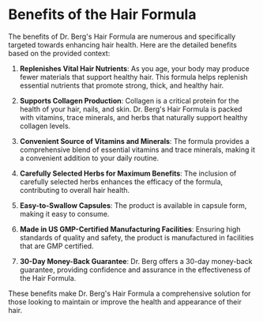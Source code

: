 # Benefits of the Hair Formula

The benefits of Dr. Berg's Hair Formula are numerous and specifically targeted towards enhancing hair health. Here are the detailed benefits based on the provided context:

1. **Replenishes Vital Hair Nutrients**: As you age, your body may produce fewer materials that support healthy hair. This formula helps replenish essential nutrients that promote strong, thick, and healthy hair.

2. **Supports Collagen Production**: Collagen is a critical protein for the health of your hair, nails, and skin. Dr. Berg's Hair Formula is packed with vitamins, trace minerals, and herbs that naturally support healthy collagen levels.

3. **Convenient Source of Vitamins and Minerals**: The formula provides a comprehensive blend of essential vitamins and trace minerals, making it a convenient addition to your daily routine.

4. **Carefully Selected Herbs for Maximum Benefits**: The inclusion of carefully selected herbs enhances the efficacy of the formula, contributing to overall hair health.

5. **Easy-to-Swallow Capsules**: The product is available in capsule form, making it easy to consume.

6. **Made in US GMP-Certified Manufacturing Facilities**: Ensuring high standards of quality and safety, the product is manufactured in facilities that are GMP certified.

7. **30-Day Money-Back Guarantee**: Dr. Berg offers a 30-day money-back guarantee, providing confidence and assurance in the effectiveness of the Hair Formula.

These benefits make Dr. Berg's Hair Formula a comprehensive solution for those looking to maintain or improve the health and appearance of their hair.